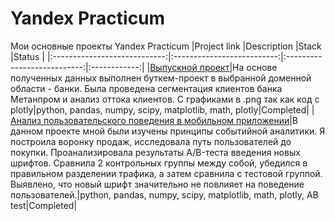 # Yandex Practicum
Мои основные проекты Yandex Practicum
|Project link                  |Description                 |Stack                        |Status        |
|:----------------------------:|:--------------------------:|:---------------------------:|:------------:|
|[Выпускной проект](https://github.com/milodora/practicum_data_rep/blob/main/Final/final_Metanprom.ipynb)|На основе полученных данных выполнен буткем-проект в выбранной доменной области - банки. Была проведена сегментация клиентов банка Метанпром и анализ оттока клиентов. C графиками в .png так как код с plotly|python, pandas, numpy, scipy, matplotlib, math, plotly|Completed|
|[Анализ пользовательского поведения в мобильном приложении](https://github.com/milodora/practicum_data_rep/blob/main/Mobile_app/Mobile_app.ipynb)|В данном проекте мной были изучены принципы событийной аналитики. Я построила воронку продаж, исследовала путь пользователей до покупки. Проанализировала результаты A/B-теста введения новых шрифтов. Сравнила 2 контрольных группы между собой, убедился в правильном разделении трафика, а затем сравнила с тестовой группой. Выявлено, что новый шрифт значительно не повлияет на поведение пользователей.|python, pandas, numpy, scipy, matplotlib, math, plotly, AB test|Completed|


